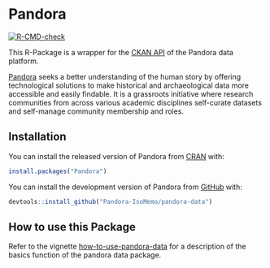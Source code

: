 
<!-- README.md is generated from README.Rmd. Please edit that file -->

# Pandora

<!-- badges: start -->

[![R-CMD-check](https://github.com/Pandora-IsoMemo/pandora-data/actions/workflows/R-CMD-check.yaml/badge.svg)](https://github.com/Pandora-IsoMemo/pandora-data/actions/workflows/R-CMD-check.yaml)
<!-- badges: end -->

This R-Package is a wrapper for the [CKAN
API](https://docs.ckan.org/en/2.9/api/) of the Pandora data platform.

[Pandora](https://pandora.earth/) seeks a better understanding of the
human story by offering technological solutions to make historical and
archaeological data more accessible and easily findable. It is a
grassroots initiative where research communities from across various
academic disciplines self-curate datasets and self-manage community
membership and roles.

## Installation

You can install the released version of Pandora from
[CRAN](https://CRAN.R-project.org) with:

``` r
install.packages("Pandora")
```

You can install the development version of Pandora from
[GitHub](https://github.com/) with:

``` r
devtools::install_github("Pandora-IsoMemo/pandora-data")
```

## How to use this Package

Refer to the vignette
[how-to-use-pandora-data](https://pandora-isomemo.github.io/pandora-data/articles/how-to-use-pandora-data.html)
for a description of the basics function of the pandora data package.
